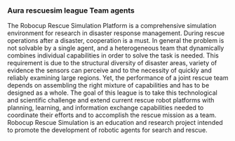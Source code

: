 ### Aura rescuesim league Team agents

The Robocup Rescue Simulation Platform is a comprehensive simulation environment for research in disaster response management. During rescue operations after a disaster, cooperation is a must. In general the problem is not solvable by a single agent, and a heterogeneous team that dynamically combines individual capabilities in order to solve the task is needed. This requirement is due to the structural diversity of disaster areas, variety of evidence the sensors can perceive and to the necessity of quickly and reliably examining large regions. Yet, the performance of a joint rescue team depends on assembling the right mixture of capabilities and has to be designed as a whole. The goal of this league is to take this technological and scientific challenge and extend current rescue robot platforms with planning, learning, and information exchange capabilities needed to coordinate their efforts and to accomplish the rescue mission as a team. Robocup Rescue Simulation is an education and research project intended to promote the development of robotic agents for search and rescue.
